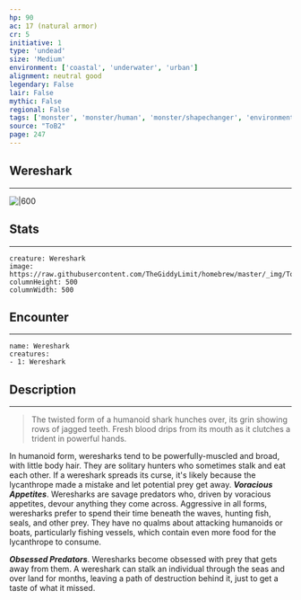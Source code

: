 ```yaml
---
hp: 90
ac: 17 (natural armor)
cr: 5
initiative: 1
type: 'undead'    
size: 'Medium'
environment: ['coastal', 'underwater', 'urban']
alignment: neutral good
legendary: False
lair: False
mythic: False
regional: False
tags: ['monster', 'monster/human', 'monster/shapechanger', 'environment/coastal', 'environment/underwater', 'environment/urban']
source: "ToB2"
page: 247
---
```


## Wereshark
---

![|600](https://raw.githubusercontent.com/TheGiddyLimit/homebrew/master/_img/ToB2/creature/Wereshark.webp)

## Stats
---

```statblock
creature: Wereshark
image: https://raw.githubusercontent.com/TheGiddyLimit/homebrew/master/_img/ToB2/creature/token/Wereshark%20%28Token%29.png
columnHeight: 500
columnWidth: 500
```

## Encounter
---

```encounter-table
name: Wereshark
creatures:
- 1: Wereshark
```

## Description
---
>The twisted form of a humanoid shark hunches over, its grin showing rows of jagged teeth. Fresh blood drips from its mouth as it clutches a trident in powerful hands.

In humanoid form, weresharks tend to be powerfully-muscled and broad, with little body hair. They are solitary hunters who sometimes stalk and eat each other. If a wereshark spreads its curse, it's likely because the lycanthrope made a mistake and let potential prey get away.
**_Voracious Appetites_**. Weresharks are savage predators who, driven by voracious appetites, devour anything they come across. Aggressive in all forms, weresharks prefer to spend their time beneath the waves, hunting fish, seals, and other prey. They have no qualms about attacking humanoids or boats, particularly fishing vessels, which contain even more food for the lycanthrope to consume.

**_Obsessed Predators_**. Weresharks become obsessed with prey that gets away from them. A wereshark can stalk an individual through the seas and over land for months, leaving a path of destruction behind it, just to get a taste of what it missed.






